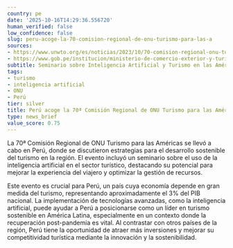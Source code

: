 ```yaml
---
country: pe
date: '2025-10-16T14:29:36.556720'
human_verified: false
low_confidence: false
slug: peru-acoge-la-70-comision-regional-de-onu-turismo-para-las-a
sources:
- https://www.unwto.org/es/noticias/2023/10/70-comision-regional-onu-turismo-americas
- https://www.gob.pe/institucion/ministerio-de-comercio-exterior-y-turismo/noticias/123456
subtitle: Seminario sobre Inteligencia Artificial y Turismo en las Américas
tags:
- turismo
- inteligencia artificial
- ONU
- Perú
tier: silver
title: Perú acoge la 70ª Comisión Regional de ONU Turismo para las Américas
type: news_brief
value_score: 0.75
---
```


<p>La 70ª Comisión Regional de ONU Turismo para las Américas se llevó a cabo en Perú, donde se discutieron estrategias para el desarrollo sostenible del turismo en la región. El evento incluyó un seminario sobre el uso de la inteligencia artificial en el sector turístico, destacando su potencial para mejorar la experiencia del viajero y optimizar la gestión de recursos.</p><p>Este evento es crucial para Perú, un país cuya economía depende en gran medida del turismo, representando aproximadamente el 3% del PIB nacional. La implementación de tecnologías avanzadas, como la inteligencia artificial, puede ayudar a Perú a posicionarse como un líder en turismo sostenible en América Latina, especialmente en un contexto donde la recuperación post-pandemia es vital. Al contrastar con otros países de la región, Perú tiene la oportunidad de atraer más inversiones y mejorar su competitividad turística mediante la innovación y la sostenibilidad.</p>
